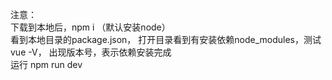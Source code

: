 
注意： <br/>
      下载到本地后，npm i  （默认安装node）<br/>
      看到本地目录的package.json， 打开目录看到有安装依赖node_modules，测试vue -V， 出现版本号，表示依赖安装完成<br/>
      运行 npm run dev
